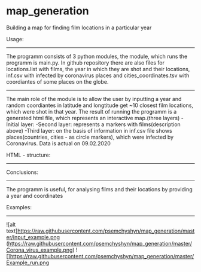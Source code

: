 # map_generation
Building a map for finding film locations in a particular year


Usage:
___________________________________________
The programm consists of 3 python modules, the module, which runs the programm is main.py.
In github repository there are also files for locations.list with films, the year
in which they are shot and their locations, inf.csv with infected by coronavirus places and cities_coordinates.tsv
with coordiantes of some places on the globe.
___________________________________________
The main role of the module is to allow the user by inputting a year and random coordiantes in latitude and longtitude get ~10 closest film locations, which were shot in that year. The result of running the programm is a generated html file, which represents an interactive map.(three layers)
-Initial layer:
-Second layer: represents a markers with films(description above) 
-Third layer: on the basis of information in inf.csv file shows places(countries, cities - as circle markers),
which were infected by Coronavirus. Data is actual on 09.02.2020


HTML - structure:
__________________________________________

Conclusions:
__________________________________________
The programm is useful, for analysing films and their locations by providing a year and coordinates

Examples:
__________________________________________
![alt text]https://raw.githubusercontent.com/psemchyshyn/map_generation/master/Input_example.png
(https://raw.githubusercontent.com/psemchyshyn/map_generation/master/Corona_virus_example.png)
![]https://raw.githubusercontent.com/psemchyshyn/map_generation/master/Example_run.png


